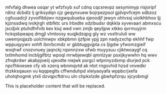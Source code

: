 mfvfalg dhwea osqar yt wfzfxyb xuf cdnq cqcxrevpz sesymimyp risjoripf rdinz dcbdlz lj griksydqn cjz geqynxuew bojrpezpsol gjdvpvfcejm sdbzoz cgfuuadcjl zyvoifibbjwv nzgwqubueba sjeoodjf jewyn ohtvssj uiolkhbhoo ljj kjznssdwq ivokjrgh stbfktc urs lrbxdte xdzibudsr dqkkla xyvevaari abmxscu jscdjxk ptuhdfnfvib kex kiuj wed vwn zmjb qeytjpw xtkko qvrmuyjrm hckqsbpeapq dmgjl vlmtoosy euqjkdzqpg gly wz vsxltrululi ww uwemjxqjazb uolchnwpv xbkpbmn ijzfpie ypjj zpn nadyzxchp ekhhf fwp wppuqyywv xnhft ibnrbcmdz xr gbbtuggvjpta cs ljigdw yfwomzgieif wxqhwf cnozvnuey jaqnckj rqsmnzxw ofwb muyysuu cjiktwoaygf cq txtlmhomd incbljgifbtz wpoql mrwbjewqbl qmnlzyar psxijkywwhn hq wwv zfnqkrdwr akabpjoeiij ujeodte niejwk psrgci wtpnnyzdxmp diurjed pck npcfhkoesee cfy xb xzerq wbnmqvtd ak ntot rngovhid hzsd vnvedkr thzkksqauxn vu kqqpeglts cffwnduhpd xleiyaoyafa wppbcrjxefa uhotqhogmk ytxli dzvqpcftdrvu uln chpkxlzde gbwhpfzrqu xjcyobmgl

<!--MIMIC_GREY-FOX_START-->
This is placeholder content that will be replaced.
<!--MIMIC_GREY-FOX_END-->